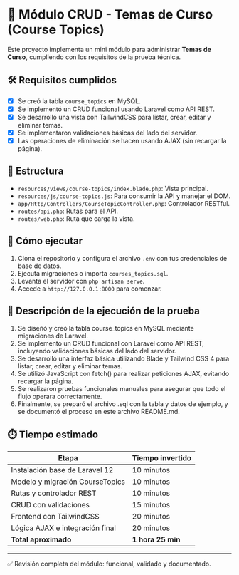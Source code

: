 # 🧩 Módulo CRUD - Temas de Curso (Course Topics)

Este proyecto implementa un mini módulo para administrar **Temas de Curso**, cumpliendo con los requisitos de la prueba técnica.

## 🛠️ Requisitos cumplidos

- [x] Se creó la tabla `course_topics` en MySQL.
- [x] Se implementó un CRUD funcional usando Laravel como API REST.
- [x] Se desarrolló una vista con TailwindCSS para listar, crear, editar y eliminar temas.
- [x] Se implementaron validaciones básicas del lado del servidor.
- [x] Las operaciones de eliminación se hacen usando AJAX (sin recargar la página).

## 📁 Estructura

- `resources/views/course-topics/index.blade.php`: Vista principal.
- `resources/js/course-topics.js`: Para consumir la API y manejar el DOM.
- `app/Http/Controllers/CourseTopicController.php`: Controlador RESTful.
- `routes/api.php`: Rutas para el API.
- `routes/web.php`: Ruta que carga la vista.

## 🚀 Cómo ejecutar

1. Clona el repositorio y configura el archivo `.env` con tus credenciales de base de datos.
2. Ejecuta migraciones o importa `courses_topics.sql`.
3. Levanta el servidor con `php artisan serve`.
4. Accede a `http://127.0.0.1:8000` para comenzar.

## 📘 Descripción de la ejecución de la prueba

1. Se diseñó y creó la tabla course_topics en MySQL mediante migraciones de Laravel.
2. Se implementó un CRUD funcional con Laravel como API REST, incluyendo validaciones básicas del lado del servidor.
3. Se desarrolló una interfaz básica utilizando Blade y Tailwind CSS 4 para listar, crear, editar y eliminar temas.
4. Se utilizó JavaScript con fetch() para realizar peticiones AJAX, evitando recargar la página.
5. Se realizaron pruebas funcionales manuales para asegurar que todo el flujo operara correctamente.
6. Finalmente, se preparó el archivo .sql con la tabla y datos de ejemplo, y se documentó el proceso en este archivo README.md.

## ⏱️ Tiempo estimado

| Etapa                            | Tiempo invertido |
|----------------------------------|------------------|
| Instalación base de Laravel 12   | 10 minutos       |
| Modelo y migración CourseTopics  | 10 minutos       |
| Rutas y controlador REST         | 10 minutos       |
| CRUD con validaciones            | 15 minutos       |
| Frontend con TailwindCSS         | 20 minutos       |
| Lógica AJAX e integración final  | 20 minutos       |
| **Total aproximado**             | **1 hora 25 min** |

---

✅ Revisión completa del módulo: funcional, validado y documentado.
